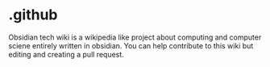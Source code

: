 # .github

Obsidian tech wiki is a wikipedia like project about computing and computer sciene entirely written in obsidian. You can help contribute to this wiki but editing and creating a pull request.
